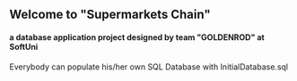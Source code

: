 <h2>Welcome to "Supermarkets Chain"</h2>
<h4>a database application project designed by team "GOLDENROD" at SoftUni</h4>

<p>Everybody can populate his/her own SQL Database with InitialDatabase.sql</p>
